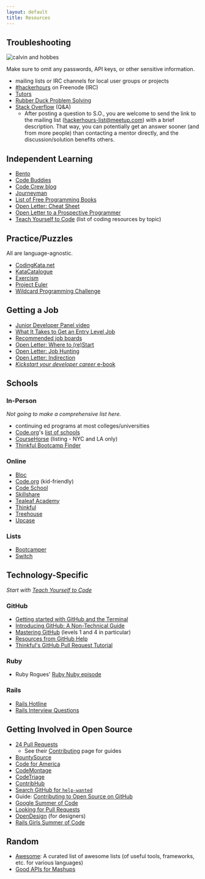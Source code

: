 ```yaml
---
layout: default
title: Resources
---
```


## Troubleshooting

![calvin and hobbes](http://picayune.uclick.com/comics/ch/1995/ch950617.gif)

Make sure to omit any passwords, API keys, or other sensitive information.

* mailing lists or IRC channels for local user groups or projects
* [#hackerhours](https://webchat.freenode.net/?channels=hackerhours) on Freenode (IRC)
* [Tutors](tutors.html)
* [Rubber Duck Problem Solving](http://www.codinghorror.com/blog/2012/03/rubber-duck-problem-solving.html)
* [Stack Overflow](http://stackoverflow.com/) (Q&A)
    * After posting a question to S.O., you are welcome to send the link to the mailing list (hackerhours-list@meetup.com) with a brief description.  That way, you can potentially get an answer sooner (and from more people) than contacting a mentor directly, and the discussion/solution benefits others.

## Independent Learning

* [Bento](http://www.bento.io)
* [Code Buddies](http://codebuddies.org/?rc=hh)
* [Code Crew blog](http://blog.codecrew.co/)
* [Journeyman](https://plus.google.com/communities/113669203485569960566?cfem=1)
* [List of Free Programming Books](http://resrc.io/list/10/list-of-free-programming-books/)
* [Open Letter: Cheat Sheet](http://afeld.me/nerdery/4010407)
* [Open Letter to a Prospective Programmer](http://afeld.me/nerdery/500322)
* [Teach Yourself to Code](http://teachyourselftocode.com/) (list of coding resources by topic)

## Practice/Puzzles

All are language-agnostic.

* [CodingKata.net](http://codingkata.net/Katas)
* [KataCatalogue](http://codingdojo.org/cgi-bin/index.pl?KataCatalogue)
* [Exercism](http://exercism.io)
* [Project Euler](http://projecteuler.net)
* [Wildcard Programming Challenge](http://www.trywildcard.com/challenge)

## Getting a Job

* [Junior Developer Panel video](https://www.youtube.com/watch?v=xPY1uqq1cgk)
* [What It Takes to Get an Entry Level Job](http://www.onedayonejob.com/blog/what-it-takes-to-get-an-entry-level-job/)
* [Recommended job boards](https://gist.github.com/afeld/5201086)
* [Open Letter: Where to (re)Start](http://afeld.me/nerdery/975651)
* [Open Letter: Job Hunting](http://afeld.me/nerdery/606069)
* [Open Letter: Indirection](http://afeld.me/nerdery/2920476)
* [*Kickstart your developer career* e-book](http://happybearsoftware.com/kickstart-your-developer-career)

## Schools

### In-Person

*Not going to make a comprehensive list here.*

* continuing ed programs at most colleges/universities
* [Code.org](http://www.code.org/)'s [list of schools](http://code.org/learn/local)
* [CourseHorse](http://coursehorse.com/) (listing - NYC and LA only)
* [Thinkful Bootcamp Finder](http://www.thinkful.com/bootcamps/)

### Online

* [Bloc](https://www.bloc.io)
* [Code.org](http://code.org/learn/beyond) (kid-friendly)
* [Code School](http://www.codeschool.com/)
* [Skillshare](http://www.skillshare.com/classes/?levels=2&school=technology)
* [Tealeaf Academy](http://www.gotealeaf.com)
* [Thinkful](https://www.thinkful.com/)
* [Treehouse](http://teamtreehouse.com/)
* [Upcase](https://upcase.com)

### Lists

* [Bootcamper](http://bootcamper.io/)
* [Switch](https://www.switchup.org/)

## Technology-Specific

*Start with [Teach Yourself to Code](http://teachyourselftocode.com/)*

### GitHub

* [Getting started with GitHub and the Terminal](https://18f.gsa.gov/2015/03/03/how-to-use-github-and-the-terminal-a-guide/)
* [Introducing GitHub: A Non-Technical Guide](http://www.amazon.com/Introducing-GitHub-A-Non-Technical-Guide/dp/1491949740)
* [Mastering GitHub](https://www.codeschool.com/courses/mastering-github) (levels 1 and 4 in particular)
* [Resources from GitHub Help](https://help.github.com/articles/what-are-other-good-resources-for-learning-git-and-github)
* [Thinkful's GitHub Pull Request Tutorial](http://www.thinkful.com/learn/github-pull-request-tutorial/)

### Ruby

* Ruby Rogues' [Ruby Nuby episode](http://rubyrogues.com/090-rr-ruby-nuby-episode/)

### Rails

* [Rails Hotline](http://rails.pockethotline.com/)
* [Rails Interview Questions](https://github.com/afeld/rails_interview_questions)

## Getting Involved in Open Source

* [24 Pull Requests](http://24pullrequests.com/)
    * See their [Contributing](http://24pullrequests.com/contributing) page for guides
* [BountySource](https://www.bountysource.com/)
* [Code for America](http://codeforamerica.org/)
* [CodeMontage](http://codemontage.com/)
* [CodeTriage](http://www.codetriage.com/)
* [ContribHub](http://contribhub.com/)
* [Search GitHub for `help-wanted`](https://github.com/search?q=state%3Aopen+label%3Ahelp-wanted&type=Issues)
* Guide: [Contributing to Open Source on GitHub](https://guides.github.com/overviews/os-contributing/)
* [Google Summer of Code](https://developers.google.com/open-source/soc/)
* [Looking for Pull Requests](http://www.lookingforpullrequests.com/)
* [OpenDesign](http://opendesign.io/) (for designers)
* [Rails Girls Summer of Code](http://railsgirlssummerofcode.org/)

## Random

* [Awesome](https://github.com/sindresorhus/awesome): A curated list of awesome lists (of useful tools, frameworks, etc. for various languages)
* [Good APIs for Mashups](https://gist.github.com/afeld/4952991)
